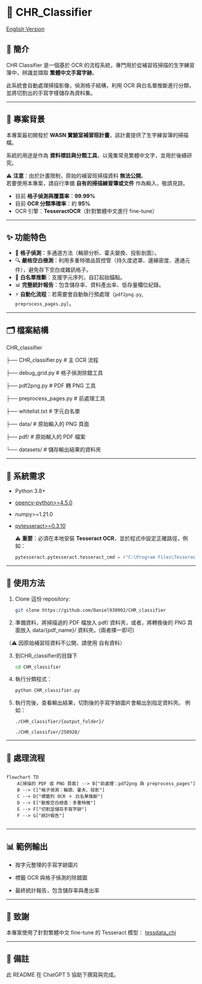 # 📘 CHR_Classifier

[English Version](README.md)

## 📖 簡介
CHR Classifier 是一個基於 OCR 的流程系統，專門用於從補習班掃描的生字練習簿中，辨識並擷取 **繁體中文手寫字跡**。 


此系統會自動處理掃描影像，偵測格子結構，利用 OCR 與白名單推斷進行分類，並將切割出的手寫字樣儲存為資料集。  

---

## 🏫 專案背景
本專案最初開發於 **WASN 實驗室補習班計畫**，該計畫提供了生字練習簿的掃描檔。  


系統的用途是作為 **資料標註與分類工具**，以蒐集常見繁體中文字，並用於後續研究。  

⚠️ **注意**：由於計畫限制，原始的補習班掃描資料 **無法公開**。  
若要使用本專案，請自行準備 **自有的掃描練習簿或文件** 作為輸入，敬請見諒。  

- 目前 **格子偵測與覆蓋率**：**99.99%**  
- 目前 **OCR 分類準確率**：約 **95%**  
- OCR 引擎：**TesseractOCR**（針對繁體中文進行 fine-tune）  

---

## ✨ 功能特色


- 🧩 **格子偵測**：多通道方法（輪廓分析、霍夫變換、投影剖面）。  
- 🔍 **嚴格空白檢測**：利用多重特徵品質控管（持久度遮罩、邊緣密度、連通元件），避免存下空白或雜訊格子。  
- 📝 **白名單推斷**：支援字元序列，自訂起始錨點。  
- 📊 **完整統計報告**：包含儲存率、資料產出率、低存量欄位紀錄。  
- ⚡ **自動化流程**：若需要會自動執行預處理（`pdf2png.py`, `preprocess_pages.py`）。  

---

## 🗂 檔案結構

CHR_classifier

├── CHR_classifier.py # 主 OCR 流程

├── debug_grid.py # 格子偵測除錯工具

├── pdf2png.py # PDF 轉 PNG 工具

├── preprocess_pages.py # 前處理工具

├── whitelist.txt # 字元白名單

├── data/ # 原始輸入的 PNG 頁面

├── pdf/ # 原始輸入的 PDF 檔案

└── datasets/ # 儲存輸出結果的資料夾


---

## 🔧 系統需求
- Python 3.8+
- [opencv-python>=4.5.0](https://opencv.org/)
- numpy>=1.21.0
- [pytesseract>=0.3.10](https://github.com/madmaze/pytesseract)

  ⚠️ **重要**：必須在本地安裝 **Tesseract OCR**，並於程式中設定正確路徑，例如：  

  ```python
  pytesseract.pytesseract.tesseract_cmd = r"C:\Program Files\Tesseract-OCR\tesseract.exe"

---

## 🚀 使用方法

1. Clone 這份 repository:
   ```bash
   git clone https://github.com/Daniel930902/CHR_classifier
   ```

2. 準備資料，將掃描過的 PDF 檔放入 pdf/ 資料夾，或者，將轉換後的 PNG 頁面放入 data/{pdf_name}/ 資料夾。(兩者擇一即可)

  （⚠️ 因原始補習班資料不公開，請使用 自有資料）

3. 到CHR_classifier的目錄下
   ```bash
   cd CHR_classifier
   ```

4. 執行分類程式：
   ```bash
   python CHR_classifier.py
   ```

5. 執行完後，查看輸出結果，切割後的手寫字跡圖片會輸出到指定資料夾。
    例如：
    ```
    ./CHR_classifier/{output_folder}/

    ```

    ```
    ./CHR_classifier/250928/
    ```

---

## 🔄 處理流程

```mermaid

flowchart TD
    A[掃描的 PDF 或 PNG 頁面] --> B["前處理：pdf2png 與 preprocess_pages"]
    B --> C["格子偵測：輪廓、霍夫、投影"]
    C --> D["標籤列 OCR ＋ 白名單推斷"]
    D --> E["動態空白檢查：多重特徵"]
    E --> F["切割並儲存手寫字跡"]
    F --> G["統計報告"]


```

---

## 📊 範例輸出

* 按字元整理的手寫字跡圖片

* 標籤 OCR 與格子偵測的除錯圖

* 最終統計報告，包含儲存率與產出率

---

## 🙏 致謝

本專案使用了針對繁體中文 fine-tune 的 Tesseract 模型：
[ tessdata_chi ]( gumblex/tessdata_chi )

---

## 📝 備註
此 README 在 ChatGPT 5 協助下撰寫與完成。